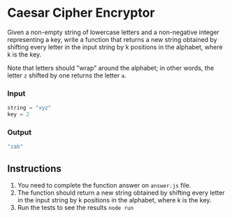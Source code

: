 # Caesar Cipher Encryptor
Given a non-empty string of lowercase letters and a non-negative integer representing a key, write a function that returns a new string obtained by shifting every letter in the input string by k positions in the alphabet, where k is the key.

Note that letters should "wrap" around the alphabet; in other words, the letter `z` shifted by one returns the letter `a`.

### Input
```js
string = "xyz"
key = 2
```

### Output
```js
"zab"
```

## Instructions
1. You need to complete the function answer on `answer.js` file.
2. The function should return a new string obtained by shifting every letter in the input string by k positions in the alphabet, where k is the key.
3. Run the tests to see the results `node run`
